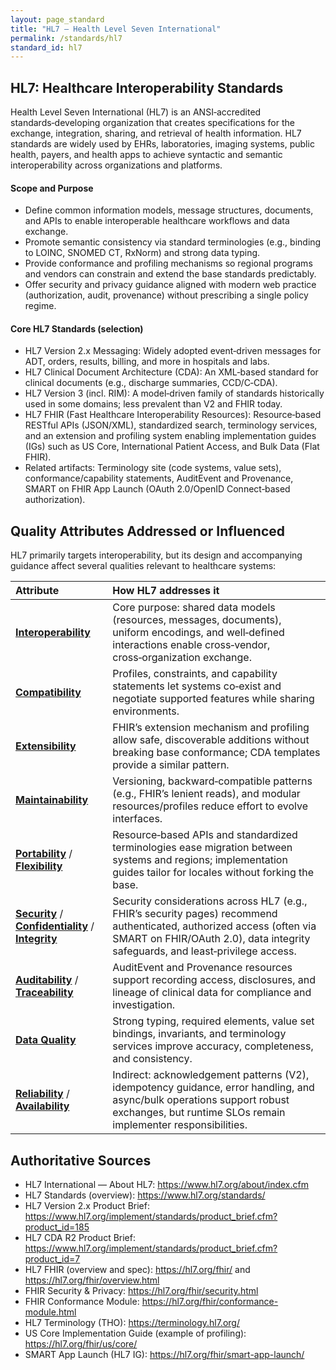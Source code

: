 ```yaml
---
layout: page_standard
title: "HL7 — Health Level Seven International"
permalink: /standards/hl7
standard_id: hl7
---
```


## HL7: Healthcare Interoperability Standards

Health Level Seven International (HL7) is an ANSI‑accredited standards‑developing organization that creates specifications for the exchange, integration, sharing, and retrieval of health information. HL7 standards are widely used by EHRs, laboratories, imaging systems, public health, payers, and health apps to achieve syntactic and semantic interoperability across organizations and platforms.

#### Scope and Purpose

- Define common information models, message structures, documents, and APIs to enable interoperable healthcare workflows and data exchange.
- Promote semantic consistency via standard terminologies (e.g., binding to LOINC, SNOMED CT, RxNorm) and strong data typing.
- Provide conformance and profiling mechanisms so regional programs and vendors can constrain and extend the base standards predictably.
- Offer security and privacy guidance aligned with modern web practice (authorization, audit, provenance) without prescribing a single policy regime.

#### Core HL7 Standards (selection)

- HL7 Version 2.x Messaging: Widely adopted event‑driven messages for ADT, orders, results, billing, and more in hospitals and labs.
- HL7 Clinical Document Architecture (CDA): An XML‑based standard for clinical documents (e.g., discharge summaries, CCD/C‑CDA).
- HL7 Version 3 (incl. RIM): A model‑driven family of standards historically used in some domains; less prevalent than V2 and FHIR today.
- HL7 FHIR (Fast Healthcare Interoperability Resources): Resource‑based RESTful APIs (JSON/XML), standardized search, terminology services, and an extension and profiling system enabling implementation guides (IGs) such as US Core, International Patient Access, and Bulk Data (Flat FHIR).
- Related artifacts: Terminology site (code systems, value sets), conformance/capability statements, AuditEvent and Provenance, SMART on FHIR App Launch (OAuth 2.0/OpenID Connect‑based authorization).

## Quality Attributes Addressed or Influenced

HL7 primarily targets interoperability, but its design and accompanying guidance affect several qualities relevant to healthcare systems:

| Attribute | How HL7 addresses it |
|:--- |:--- |
| **[Interoperability](/qualities/interoperability)** | Core purpose: shared data models (resources, messages, documents), uniform encodings, and well‑defined interactions enable cross‑vendor, cross‑organization exchange. |
| **[Compatibility](/qualities/compatibility)** | Profiles, constraints, and capability statements let systems co‑exist and negotiate supported features while sharing environments. |
| **[Extensibility](/qualities/extensibility)** | FHIR’s extension mechanism and profiling allow safe, discoverable additions without breaking base conformance; CDA templates provide a similar pattern. |
| **[Maintainability](/qualities/maintainability)** | Versioning, backward‑compatible patterns (e.g., FHIR’s lenient reads), and modular resources/profiles reduce effort to evolve interfaces. |
| **[Portability](/qualities/portability)** / **[Flexibility](/qualities/flexibility)** | Resource‑based APIs and standardized terminologies ease migration between systems and regions; implementation guides tailor for locales without forking the base. |
| **[Security](/qualities/security)** / **[Confidentiality](/qualities/confidentiality)** / **[Integrity](/qualities/integrity)** | Security considerations across HL7 (e.g., FHIR’s security pages) recommend authenticated, authorized access (often via SMART on FHIR/OAuth 2.0), data integrity safeguards, and least‑privilege access. |
| **[Auditability](/qualities/auditability)** / **[Traceability](/qualities/traceability)** | AuditEvent and Provenance resources support recording access, disclosures, and lineage of clinical data for compliance and investigation. |
| **[Data Quality](/qualities/data-quality)** | Strong typing, required elements, value set bindings, invariants, and terminology services improve accuracy, completeness, and consistency. |
| **[Reliability](/qualities/reliability)** / **[Availability](/qualities/availability)** | Indirect: acknowledgement patterns (V2), idempotency guidance, error handling, and async/bulk operations support robust exchanges, but runtime SLOs remain implementer responsibilities. |

## Authoritative Sources

- HL7 International — About HL7: https://www.hl7.org/about/index.cfm
- HL7 Standards (overview): https://www.hl7.org/standards/
- HL7 Version 2.x Product Brief: https://www.hl7.org/implement/standards/product_brief.cfm?product_id=185
- HL7 CDA R2 Product Brief: https://www.hl7.org/implement/standards/product_brief.cfm?product_id=7
- HL7 FHIR (overview and spec): https://hl7.org/fhir/ and https://hl7.org/fhir/overview.html
- FHIR Security & Privacy: https://hl7.org/fhir/security.html
- FHIR Conformance Module: https://hl7.org/fhir/conformance-module.html
- HL7 Terminology (THO): https://terminology.hl7.org/
- US Core Implementation Guide (example of profiling): https://hl7.org/fhir/us/core/
- SMART App Launch (HL7 IG): https://hl7.org/fhir/smart-app-launch/

